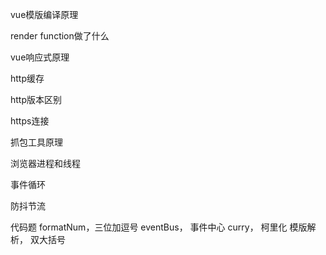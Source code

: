 vue模版编译原理

render function做了什么

vue响应式原理

http缓存

http版本区别

https连接

抓包工具原理

浏览器进程和线程

事件循环

防抖节流



代码题
formatNum，三位加逗号
eventBus， 事件中心
curry， 柯里化
模版解析， 双大括号

